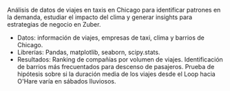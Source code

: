 Análisis de datos de viajes en taxis en Chicago para identificar patrones en la demanda, estudiar el impacto del clima y generar insights para estrategias de negocio en Zuber. 

- Datos: información de viajes, empresas de taxi, clima y barrios de Chicago.
- Librerías: Pandas, matplotlib, seaborn, scipy.stats. 
- Resultados:
        Ranking de compañías por volumen de viajes.
        Identificación de barrios más frecuentados para descenso de pasajeros.
        Prueba de hipótesis sobre si la duración media de los viajes desde el Loop hacia O'Hare varía en sábados lluviosos.
